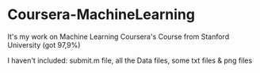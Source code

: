 # Coursera-MachineLearning

It's my work on Machine Learning Coursera's Course from Stanford University (got 97,9%)


I haven't included:
  submit.m file,
  all the Data files,
  some txt files &
  png files
